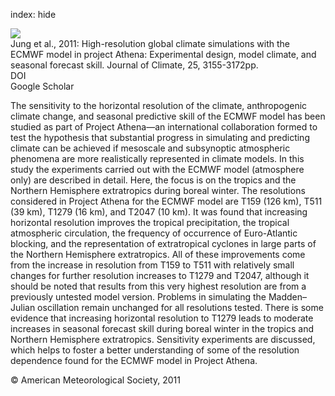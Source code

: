 index: hide

<div class="Citation">
    <div class="Citation-thumb CitationThumb-linked"  data-href="https://doi.org/10.1175/jcli-d-11-00265.1">
      <img src="https://static.claimspace.cloud/climate-study-static/refs/thumbs/14/Jung_et_al_2011-thumb.png" />
    </div>

  <div class="Citation-body">
    <div class="Citation-text">Jung et al., 2011: High-resolution global climate simulations with the ECMWF model in project Athena: Experimental design, model climate, and seasonal forecast skill. <span class="Article-journal">Journal of Climate, </span><span class="Article-volume">25, </span>3155-3172pp.</div>
    <div class="Citation-links">
      <div class="CitationLink" data-href="https://doi.org/10.1175/jcli-d-11-00265.1">
        <div class="CitationLink-icon CitationLink-Doi"></div>
        <div class="CitationLink-text">DOI</div>
      </div>
      <div class="CitationLink" data-href="https://scholar.google.com/scholar?q=10.1175/jcli-d-11-00265.1">
        <div class="CitationLink-icon CitationLink-Scholar"></div>
        <div class="CitationLink-text">Google Scholar</div>
      </div>
    </div>
  </div>
</div>

The sensitivity to the horizontal resolution of the climate, anthropogenic climate change, and seasonal predictive skill of the ECMWF model has been studied as part of Project Athena—an international collaboration formed to test the hypothesis that substantial progress in simulating and predicting climate can be achieved if mesoscale and subsynoptic atmospheric phenomena are more realistically represented in climate models. In this study the experiments carried out with the ECMWF model (atmosphere only) are described in detail. Here, the focus is on the tropics and the Northern Hemisphere extratropics during boreal winter. The resolutions considered in Project Athena for the ECMWF model are T159 (126 km), T511 (39 km), T1279 (16 km), and T2047 (10 km). It was found that increasing horizontal resolution improves the tropical precipitation, the tropical atmospheric circulation, the frequency of occurrence of Euro-Atlantic blocking, and the representation of extratropical cyclones in large parts of the Northern Hemisphere extratropics. All of these improvements come from the increase in resolution from T159 to T511 with relatively small changes for further resolution increases to T1279 and T2047, although it should be noted that results from this very highest resolution are from a previously untested model version. Problems in simulating the Madden–Julian oscillation remain unchanged for all resolutions tested. There is some evidence that increasing horizontal resolution to T1279 leads to moderate increases in seasonal forecast skill during boreal winter in the tropics and Northern Hemisphere extratropics. Sensitivity experiments are discussed, which helps to foster a better understanding of some of the resolution dependence found for the ECMWF model in Project Athena.

<div class="Citation-copy">
&copy; American Meteorological Society, 2011
</div>